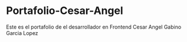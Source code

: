 # Portafolio-Cesar-Angel
Este es el portafolio de el desarrollador en Frontend Cesar Angel Gabino Garcia Lopez


